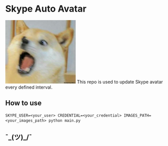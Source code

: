 # Skype Auto Avatar
<img height="200" src="/images/meme-dog-2.jpg">
This repo is used to update Skype avatar every defined interval.

## How to use

```
SKYPE_USER=<your_user> CREDENTIAL=<your_credential> IMAGES_PATH=<your_images_path> python main.py
```
## ¯\_(ツ)_/¯
